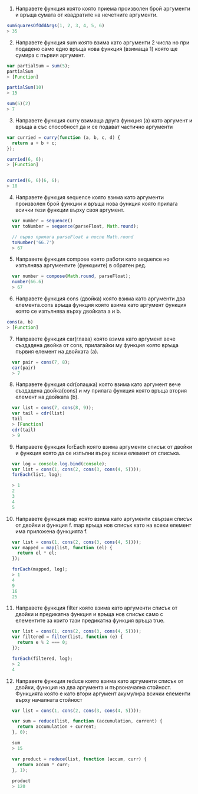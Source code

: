 1. Направете функция която която приема произволен брой аргументи и връща сумата от квадратите на нечетните аргументи.

```javascript
sumSquaresOfOddArgs(1, 2, 3, 4, 5, 6)
> 35
```

2. Направете функция sum която взима като аргументи 2 числа но при подадено само едно връща нова функция (взимаща 1) която ще сумира с първия аргумент.

```javascript
var partialSum = sum(5);
partialSum
> [Function]

partialSum(10)
> 15

sum(5)(2)
> 7
```

3. Направете функция curry взимаща друга функция (а) като аргумент и връща а със способност да и се подават частично аргументи

```javascript
var curried = curry(function (a, b, c, d) {
  return a + b + c;
});

curried(6, 6);
> [Function]


curried(6, 6)(6, 6);
> 18

```

4. Направете функция sequence която взима като аргументи произволен брой функции и връща нова функция която прилага всички тези функции върху своя аргумент.

```javascript
  var number = sequence()
  var toNumber = sequence(parseFloat, Math.round);

  // първо прилага parseFloat а после Math.round
  toNumber('66.7')
  > 67
```

5. Направете функция compose която работи като sequence но изпълнява аргументите (функциите) в обратен ред.

```javascript
  var number = compose(Math.round, parseFloat);
  number(66.6)
  > 67

```

6. Направете функция cons (двойка) която взима като аргументи два елемента.cons връща функция която взима като аргумент функция която се изпълнява върху двойката а и b.

```javascript
cons(a, b)
> [Function]
```
7. Направете функция car(глава) която взима като аргумент вече създадена двойка от cons, прилагайки му функция която връща първия елемент на двойката (а).

```javascript
  var pair = cons(7, 8);
  car(pair)
  > 7
```

8. Направете функция cdr(опашка) която взима като аргумент вече създадена двойка(cons) и му прилага функция която връща втория елемент на двойката (b).

```javascript
  var list = cons(7, cons(8, 9));
  var tail = cdr(list)
  tail
  > [Function]
  cdr(tail)
  > 9
```

9. Направете функция forEach която взима аргументи списък от двойки и функция която да се изпълни върху всеки елемент от списъка.

```javascript
  var log = console.log.bind(console);
  var list = cons(1, cons(2, cons(3, cons(4, 5))));
  forEach(list, log);

  > 1
  2
  3
  4
  5
```

10. Направете функция map която взима като аргументи свързан списък от двойки и функция f.
map връща нов списък като на всеки елемент има приложена функцията f.

```javascript
  var list = cons(1, cons(2, cons(3, cons(4, 5))));
  var mapped = map(list, function (el) {
    return el * el;
  });

  forEach(mapped, log);
  > 1
  4
  9
  16
  25 
```


11. Направете функция filter която взима като аргументи списък от двойки и предикатна функция и връща нов списък само с елементите за които тази предикатна функция връща true.

```javascript
  var list = cons(1, cons(2, cons(3, cons(4, 5))));
  var filtered = filter(list, function (e) {
    return e % 2 === 0;
  });

  forEach(filtered, log);
  > 2
  4
```

12. Направете функция reduce която взима като аргументи списък от двойки, функция на два аргумента и първоначална стойност. Функцията която е като втори аргумент акумулира всички елементи върху началната стойност

```javascript
  var list = cons(1, cons(2, cons(3, cons(4, 5))));

  var sum = reduce(list, function (accumulation, current) {
    return accumulation + current;
  }, 0);

  sum
  > 15

  var product = reduce(list, function (accum, curr) {
    return accum * curr;
  }, 1);
  
  product
  > 120
```